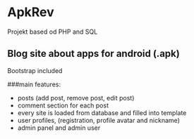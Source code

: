 # ApkRev
Projekt based od PHP and SQL

## Blog site about apps for android (.apk)

Bootstrap included

###main features:
- posts (add post, remove post, edit post)
- comment section for each post
- every site is loaded from database and filled into template
- user profiles, (registration, profile avatar and nickname)
- admin panel and admin user
